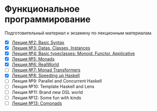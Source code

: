 # Функциональное программирование

Подготовительный материал к экзамену по лекционным материалам.

- [x] [Лекция №2: Basic Syntax](lectures/L2-BasicSyntax.md)
- [x] [Лекция №3: Datas, Classes, Instances](lectures/L3-DatasClassesInstances.md)
- [x] [Лекция №4: Basic typeclasses: Monoid. Functor. Applicative](lectures/L4-MonoidFunctorApplicative.md)
- [x] [Лекция №5: Monads](lectures/L5-Monads.md)
- [x] [Лекция №6: RealWorld](lectures/L6-RealWorld.md)
- [ ] [Лекция №7: Monad Transformers](lectures/L7-MonadTransformers.md)
- [x] [Лекция №8: Speeding up Haskell](lectures/L8-SpeedingUpHaskell.md)
- [ ] Лекция №9: Parallel and Concurrent Haskell
- [ ] Лекция №10: Template Haskell and Lens
- [ ] Лекция №11: Brand new DSL world
- [ ] Лекция №12: Some fun with kinds
- [ ] [Лекция №13: Comonads](lectures/L13-Comonads.md)
